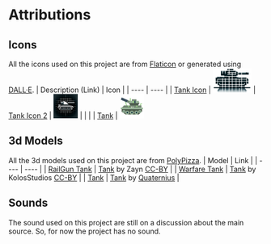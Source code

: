 # Attributions

<!-- |  |  |  This is a section  -->

## Icons
All the icons used on this project are from [Flaticon](https://www.flaticon.com/) or generated using [DALL·E](https://openai.com/dall-e/).
| Description (Link) | Icon |
| ---- | ---- |
| [Tank Icon](./icons/tank_icon.png) | <img src="./icons/tank_icon.png" height="48">
| [Tank Icon 2](./icons/tank_icon2.png) | <img src="./icons/tank_icon2.png" height="48">
|  |  |
| [Tank](https://www.flaticon.com/free-icon/tank_3111484) | <img src="./icons/tank.png" height="48">

## 3d Models
All the 3d models used on this project are from [PolyPizza](https://poly.pizza/).
| Model | Link |
| ---- | ---- |
| [RailGun Tank](./models/railgun_tank.glb) | [Tank](https://poly.pizza/m/YWSyTmvGI2) by Zayn [CC-BY](https://creativecommons.org/licenses/by/3.0/) |
| [Warfare Tank](./models/warfare_tank.glb) | [Tank](https://poly.pizza/m/egcLMSGiuA) by KolosStudios [CC-BY](https://creativecommons.org/licenses/by/3.0/) |
| [Tank](./models/tank.glb) | [Tank](https://poly.pizza/m/uYHpj7lz1J) by [Quaternius](https://quaternius.itch.io/) |

## Sounds
The sound used on this project are still on a discussion about the main source. So, for now the project has no sound.